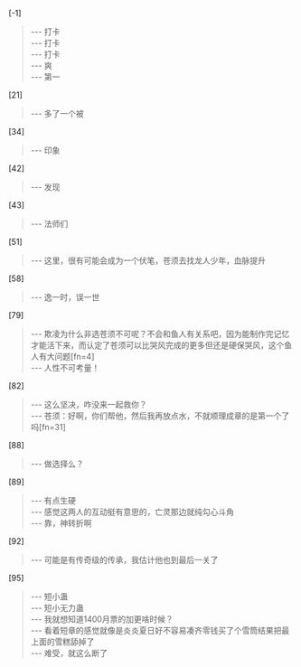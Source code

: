 
[-1] 
>--- 打卡<br>
>--- 打卡<br>
>--- 打卡<br>
>--- 爽<br>
>--- 第一<br>

[21] 
>--- 多了一个被<br>

[34] 
>--- 印象<br>

[42] 
>--- 发现<br>

[43] 
>--- 法师们<br>

[51] 
>--- 这里，很有可能会成为一个伏笔，苍须去找龙人少年，血脉提升<br>

[58] 
>--- 逸一时，误一世<br>

[79] 
>--- 欺凌为什么非选苍须不可呢？不会和鱼人有关系吧，因为能制作完记忆才能活下来，而认定了苍须可以比哭风完成的更多但还是硬保哭风，这个鱼人有大问题[fn=4]<br>
>--- 人性不可考量！<br>

[82] 
>--- 这么坚决，咋没来一起救你？<br>
>--- 苍须：好啊，你们帮他，然后我再放点水，不就顺理成章的是第一个了吗[fn=31]<br>

[88] 
>--- 做选择么？<br>

[89] 
>--- 有点生硬<br>
>--- 感觉这两人的互动挺有意思的，亡灵那边就纯勾心斗角<br>
>--- 靠，神转折啊<br>

[92] 
>--- 可能是有传奇级的传承，我估计他也到最后一关了<br>

[95] 
>--- 短小蛊<br>
>--- 短小无力蛊<br>
>--- 我就想知道1400月票的加更啥时候？<br>
>--- 看着短章的感觉就像是炎炎夏日好不容易凑齐零钱买了个雪筒结果把最上面的雪糕舔掉了<br>
>--- 难受，就这么断了<br>
